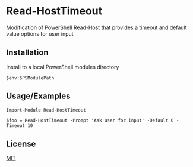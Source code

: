 # Read-HostTimeout

Modification of PowerShell Read-Host that provides a timeout and default value options for user input

## Installation

Install to a local PowerShell modules directory

```pwsh
$env:$PSModulePath
```

## Usage/Examples

```pwsh
Import-Module Read-HostTimeout

$foo = Read-HostTimeout -Prompt 'Ask user for input' -Default 0 -Timeout 10
```

## License

[MIT](https://choosealicense.com/licenses/mit/)
